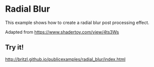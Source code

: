 # Radial Blur
This example shows how to create a radial blur post processing effect.

Adapted from https://www.shadertoy.com/view/4ts3Ws

## Try it!
http://britzl.github.io/publicexamples/radial_blur/index.html
